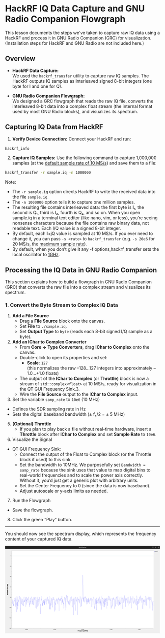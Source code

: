 # HackRF IQ Data Capture and GNU Radio Companion Flowgraph

This lesson documents the steps we've taken to capture raw IQ data using a HackRF and process it in GNU Radio Companion (GRC) for visualization. (Installation steps for HackRF and GNU Radio are not included here.)

## Overview

- **HackRF Data Capture:**  
We used the `hackrf_transfer` utility to capture raw IQ samples. The HackRF outputs IQ samples as interleaved signed 8-bit integers (one byte for I and one for Q).

- **GNU Radio Companion Flowgraph:**  
We designed a GRC flowgraph that reads the raw IQ file, converts the interleaved 8-bit data into a complex float stream (the internal format used by most GNU Radio blocks), and visualizes its spectrum.

## Capturing IQ Data from HackRF

1. **Verify Device Connection:**
Connect your HackRF and run:
```bash
hackrf_info
```
2. **Capture IQ Samples:**
Use the following command to capture 1,000,000 samples (at the [default sample rate of 10 MS/s](https://github.com/greatscottgadgets/hackrf/blob/e5cfe1ac2b4d0621705ba3006d0f8abd447f50a3/host/hackrf-tools/src/hackrf_transfer.c#L107)) and save them to a file:
```bash
hackrf_transfer -r sample.iq -n 1000000
```
Note:
- The `-r sample.iq` option directs HackRF to write the received data into the file `sample.iq`.
- The `-n 1000000` option tells it to capture one million samples.
- The resulting file contains interleaved data: the first byte is I₁, the second is Q₁, third is I₂, fourth is Q₂, and so on. When you open sample.iq in a terminal text editor (like nano, vim, or less), you’re seeing nonsense characters because the file contains raw binary data, not readable text. Each I/Q value is a signed 8-bit integer.
- By default, each I+jQ value is sampled at 10 MS/s. If you ever need to change it, you can pass `-s <rate>` to `hackrf_transfer` (e.g. `-s 20e6` for 20 MS/s, the [maximum sample rate](https://github.com/greatscottgadgets/hackrf/blob/e5cfe1ac2b4d0621705ba3006d0f8abd447f50a3/host/hackrf-tools/src/hackrf_transfer.c#L106)).
- By default, when you don’t give it any -f options,​hackrf_transfer sets the local oscillator to [1GHz](https://github.com/greatscottgadgets/hackrf/blob/e5cfe1ac2b4d0621705ba3006d0f8abd447f50a3/host/hackrf-tools/src/hackrf_transfer.c#L109).

## Processing the IQ Data in GNU Radio Companion

This section explains how to build a flowgraph in GNU Radio Companion (GRC) that converts the raw file into a complex stream and visualizes its spectrum.

### 1. Convert the Byte Stream to Complex IQ Data
1. **Add a File Source**  
   - Drag a **File Source** block onto the canvas.  
   - Set **File** to `./sample.iq`.  
   - Set **Output Type** to `byte` (reads each 8-bit signed I/Q sample as a byte).
2. **Add an IChar to Complex Converter**  
   - From **Core → Type Converters**, drag **IChar to Complex** onto the canvas.  
   - Double-click to open its properties and set:
     - **Scale**: `127`  
       (this normalizes the raw –128…127 integers into approximately –1.0…+1.0 floats)  
    - The output of the **IChar to Complex** (or **Throttle**) block is now a stream of `std::complex<float>` at 10 MS/s, ready for visualization in the QT GUI Frequency Sink.3.
   - Wire the **File Source** output to the **IChar to Complex** input.  
4. Set the variable `samp_rate` to `10e6` (10 MHz)  
  - Defines the SDR sampling rate in Hz  
  - Sets the digital baseband bandwidth (± fₛ/2 = ± 5 MHz)  
5. **(Optional) Throttle**  
   - If you plan to play back a file without real-time hardware, insert a **Throttle** block after **IChar to Complex** and set **Sample Rate** to `10e6`.
6. Visualize the Signal
  - QT GUI Frequency Sink:
    - Connect the output of the Float to Complex block (or the Throttle block if used) to this sink.
    - Set the bandwidth to 10MHz. We purposefully set `Bandwidth = samp_rate` because the sink uses that value to map digital bins to real-world frequencies and to scale the power axis correctly. Without it, you’d just get a generic plot with arbitrary units.
    - Set the Center Frequency to 0 (since the data is now baseband).
    - Adjust autoscale or y-axis limits as needed.
7. Run the Flowgraph
  - Save the flowgraph.
8. Click the green “Play” button.

---

You should now see the spectrum display, which represents the frequency content of your captured IQ data.

![](./spectrum.png)

